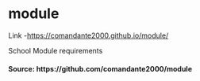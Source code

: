 # module
Link -https://comandante2000.github.io/module/
<div>
School Module requirements
  <h4>
Source: https://github.com/comandante2000/module
  </h4>
</div>
